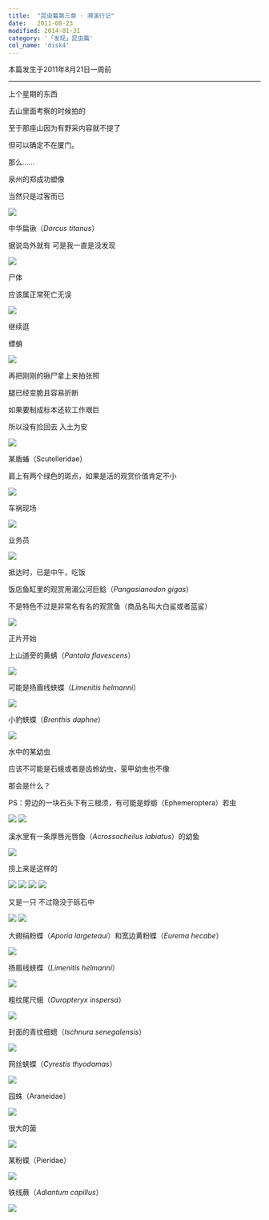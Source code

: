 ```yaml
---
title:  "昆虫篇第三章 · 溯溪行记"
date:   2011-08-23
modified: 2014-01-31
category: '「发现」昆虫篇'
col_name: 'disk4'
---
```

本篇发生于2011年8月21日一周前

---

上个星期的东西

去山里面考察的时候拍的

至于那座山因为有野采内容就不提了

但可以确定不在厦门。

那么……

泉州的郑成功塑像

当然只是过客而已

<img class='disc' src='https://i.postimg.cc/LsXrp1QL/1.jpg'>

中华扁锹（<i>Dorcus titanus</i>）

据说岛外就有 可是我一直是没发现

<img class='disc' src='https://i.postimg.cc/YSsTqCTV/2.jpg'>

尸体

应该属正常死亡无误

<img class='disc' src='https://i.postimg.cc/9XTsCVb8/3.jpg'>

继续逛

螵蛸

<img class='disc' src='https://i.postimg.cc/15Q2zTY9/4.jpg'>

再把刚刚的锹尸拿上来拍张照

腿已经变脆且容易折断

如果要制成标本还软工作艰巨

所以没有捡回去 入土为安

<img class='disc' src='https://i.postimg.cc/WzMyn6tL/5.jpg'>

某盾蝽（Scutelleridae）

肩上有两个绿色的斑点，如果是活的观赏价值肯定不小

<img class='disc' src='https://i.postimg.cc/0203KfL7/6.jpg'>

车祸现场

<img class='disc' src='https://i.postimg.cc/Fztq3nrV/7.jpg'>

业务员

<img class='disc' src='https://i.postimg.cc/Y9LZ4wHS/8.jpg'>

抵达时，已是中午，吃饭

饭店鱼缸里的观赏用湄公河巨鲶（<i>Pangasianodon gigas</i>）

不是特色不过是非常名有名的观赏鱼（商品名叫大白鲨或者蓝鲨）

<img class='disc' src='https://i.postimg.cc/T32sVb6F/9.jpg'>

正片开始

上山道旁的黄蜻（<i>Pantala flavescens</i>）

<img class='disc' src='https://i.postimg.cc/JzT2Ph7n/10.jpg'>

可能是扬眉线蛱蝶（<i>Limenitis helmanni</i>）

<img class='disc' src='https://i.postimg.cc/qRKDJXsh/11.jpg'>

小豹蛱蝶（<i>Brenthis daphne</i>）

<img class='disc' src='https://i.postimg.cc/d0LSXKD9/12.jpg'>

水中的某幼虫

应该不可能是石蛾或者是齿蛉幼虫，萤甲幼虫也不像

那会是什么？

PS：旁边的一块石头下有三根须，有可能是蜉蝣（Ephemeroptera）若虫

<img class='disc' src='https://i.postimg.cc/sxR6vQmn/13.jpg'>

<img class='disc' src='https://i.postimg.cc/GtJMYLSb/14.jpg'>

溪水里有一条厚唇光唇鱼（<i>Acrossocheilus labiatus</i>）的幼鱼

<img class='disc' src='https://i.postimg.cc/KYwshsMh/15.jpg'>

捞上来是这样的

<img class='disc' src='https://i.postimg.cc/kMxYLsML/16.jpg'>

<img class='disc' src='https://i.postimg.cc/KvxpbTRj/17.jpg'>

<img class='disc' src='https://i.postimg.cc/vHhqZmVz/18.jpg'>

<img class='disc' src='https://i.postimg.cc/pLd0htQt/19.jpg'>

又是一只 不过隐没于砾石中

<img class='disc' src='https://i.postimg.cc/mg6m76V1/20.jpg'>

<img class='disc' src='https://i.postimg.cc/KYkJfrsq/21.jpg'>

大翅绢粉蝶（<i>Aporia largeteaui</i>）和宽边黄粉蝶（<i>Eurema hecabe</i>）

<img class='disc' src='https://i.postimg.cc/mkRjbxZJ/22.jpg'>

扬眉线蛱蝶（<i>Limenitis helmanni</i>）

<img class='disc' src='https://i.postimg.cc/SscVFQ4c/23.jpg'>

粗纹尾尺蛾（<i>Ourapteryx inspersa</i>）

<img class='disc' src='https://i.postimg.cc/VNx4VrxY/24.jpg'>

封面的青纹细蟌（<i>Ischnura senegalensis</i>）

<img class='disc' src='https://i.postimg.cc/tJ55JrYT/25.jpg'>

网丝蛱蝶（<i>Cyrestis thyodamas</i>）

<img class='disc' src='https://i.postimg.cc/nVYT3L0J/26.jpg'>

园蛛（Araneidae）

<img class='disc' src='https://i.postimg.cc/WbN8CPHJ/27.jpg'>

很大的菌

<img class='disc' src='https://i.postimg.cc/FH1ZFVmr/28.jpg'>

某粉蝶（Pieridae）

<img class='disc' src='https://i.postimg.cc/c4FhN5pk/29.jpg'>

铁线蕨（<i>Adiantum capillus</i>）

<img class='disc' src='https://i.postimg.cc/RZ8TWJVc/30.jpg'>
